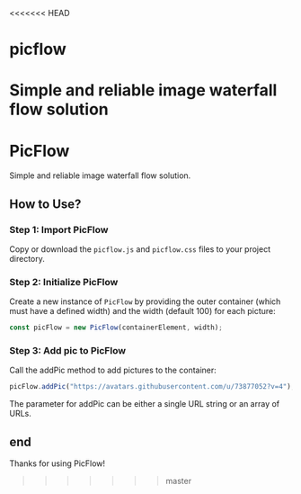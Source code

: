 <<<<<<< HEAD
# picflow
Simple and reliable image waterfall flow solution
=======
# PicFlow

Simple and reliable image waterfall flow solution.

## How to Use?

### Step 1: Import PicFlow

Copy or download the `picflow.js` and `picflow.css` files to your project directory.

### Step 2: Initialize PicFlow

Create a new instance of `PicFlow` by providing the outer container (which must have a defined width) and the width (default 100) for each picture:

```javascript
const picFlow = new PicFlow(containerElement, width);
```

### Step 3: Add pic to PicFlow

Call the addPic method to add pictures to the container:

```javascript
picFlow.addPic("https://avatars.githubusercontent.com/u/73877052?v=4");
```

The parameter for addPic can be either a single URL string or an array of URLs.

## end

Thanks for using PicFlow!
>>>>>>> master
